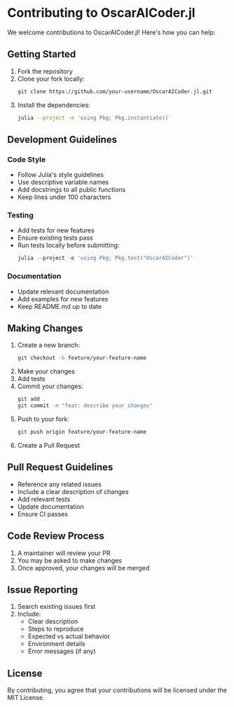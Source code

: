# Contributing to OscarAICoder.jl

We welcome contributions to OscarAICoder.jl! Here's how you can help:

## Getting Started

1. Fork the repository
2. Clone your fork locally:
   ```bash
   git clone https://github.com/your-username/OscarAICoder.jl.git
   ```
3. Install the dependencies:
   ```bash
   julia --project -e 'using Pkg; Pkg.instantiate()'
   ```

## Development Guidelines

### Code Style
- Follow Julia's style guidelines
- Use descriptive variable names
- Add docstrings to all public functions
- Keep lines under 100 characters

### Testing
- Add tests for new features
- Ensure existing tests pass
- Run tests locally before submitting:
  ```julia
  julia --project -e 'using Pkg; Pkg.test("OscarAICoder")'
  ```

### Documentation
- Update relevant documentation
- Add examples for new features
- Keep README.md up to date

## Making Changes

1. Create a new branch:
   ```bash
   git checkout -b feature/your-feature-name
   ```
2. Make your changes
3. Add tests
4. Commit your changes:
   ```bash
   git add .
   git commit -m "feat: describe your changes"
   ```
5. Push to your fork:
   ```bash
   git push origin feature/your-feature-name
   ```
6. Create a Pull Request

## Pull Request Guidelines

- Reference any related issues
- Include a clear description of changes
- Add relevant tests
- Update documentation
- Ensure CI passes

## Code Review Process

1. A maintainer will review your PR
2. You may be asked to make changes
3. Once approved, your changes will be merged

## Issue Reporting

1. Search existing issues first
2. Include:
   - Clear description
   - Steps to reproduce
   - Expected vs actual behavior
   - Environment details
   - Error messages (if any)

## License

By contributing, you agree that your contributions will be licensed under the MIT License.
